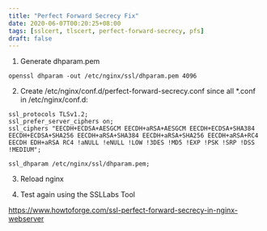 ```yaml
---
title: "Perfect Forward Secrecy Fix"
date: 2020-06-07T00:20:25+08:00
tags: [sslcert, tlscert, perfect-forward-secrecy, pfs]
draft: false
---
```


1. Generate dhparam.pem
```
openssl dhparam -out /etc/nginx/ssl/dhparam.pem 4096 
```

2. Create /etc/nginx/conf.d/perfect-forward-secrecy.conf since all *.conf in /etc/nginx/conf.d:

```
ssl_protocols TLSv1.2;
ssl_prefer_server_ciphers on;
ssl_ciphers "EECDH+ECDSA+AESGCM EECDH+aRSA+AESGCM EECDH+ECDSA+SHA384 EECDH+ECDSA+SHA256 EECDH+aRSA+SHA384 EECDH+aRSA+SHA256 EECDH+aRSA+RC4 EECDH EDH+aRSA RC4 !aNULL !eNULL !LOW !3DES !MD5 !EXP !PSK !SRP !DSS !MEDIUM";

ssl_dhparam /etc/nginx/ssl/dhparam.pem;
```

3. Reload nginx

4. Test again using the SSLLabs Tool

https://www.howtoforge.com/ssl-perfect-forward-secrecy-in-nginx-webserver
